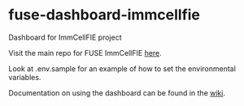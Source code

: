 # fuse-dashboard-immcellfie
Dashboard for ImmCellFIE project

Visit the main repo for FUSE ImmCellFIE [here](https://github.com/RENCI/fuse-immcellfie).

Look at .env.sample for an example of how to set the environmental variables.

Documentation on using the dashboard can be found in the [wiki](https://github.com/RENCI/fuse-dashboard-immcellfie/wiki).
